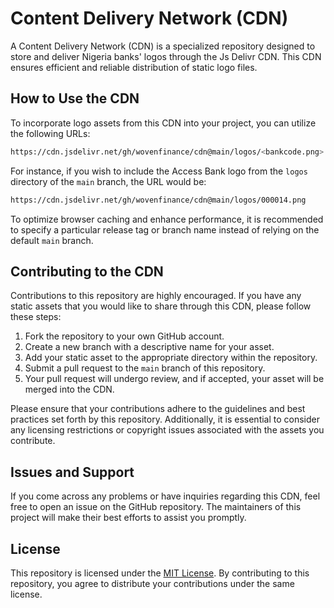 # Content Delivery Network (CDN)

A Content Delivery Network (CDN) is a specialized repository designed to store and deliver Nigeria banks' logos through the Js Delivr CDN. This CDN ensures efficient and reliable distribution of static logo files.

## How to Use the CDN

To incorporate logo assets from this CDN into your project, you can utilize the following URLs:

```bash
https://cdn.jsdelivr.net/gh/wovenfinance/cdn@main/logos/<bankcode.png>
```

For instance, if you wish to include the Access Bank logo from the `logos` directory of the `main` branch, the URL would be:

```bash
https://cdn.jsdelivr.net/gh/wovenfinance/cdn@main/logos/000014.png
```

To optimize browser caching and enhance performance, it is recommended to specify a particular release tag or branch name instead of relying on the default `main` branch.

## Contributing to the CDN

Contributions to this repository are highly encouraged. If you have any static assets that you would like to share through this CDN, please follow these steps:

1. Fork the repository to your own GitHub account.
2. Create a new branch with a descriptive name for your asset.
3. Add your static asset to the appropriate directory within the repository.
4. Submit a pull request to the `main` branch of this repository.
5. Your pull request will undergo review, and if accepted, your asset will be merged into the CDN.

Please ensure that your contributions adhere to the guidelines and best practices set forth by this repository. Additionally, it is essential to consider any licensing restrictions or copyright issues associated with the assets you contribute.

## Issues and Support

If you come across any problems or have inquiries regarding this CDN, feel free to open an issue on the GitHub repository. The maintainers of this project will make their best efforts to assist you promptly.

## License

This repository is licensed under the [MIT License](LICENSE). By contributing to this repository, you agree to distribute your contributions under the same license.